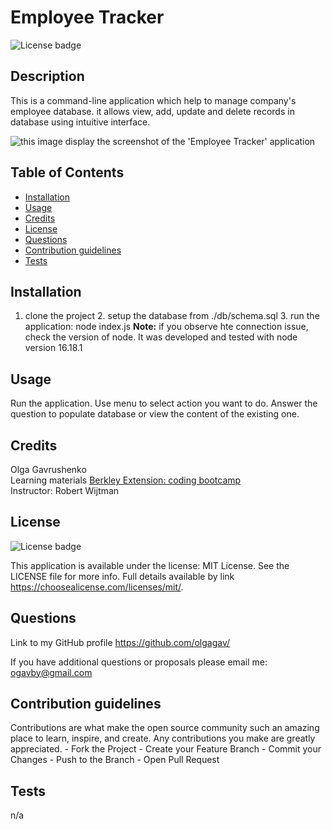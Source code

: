 
  # Employee Tracker

  ![License badge](https://img.shields.io/static/v1?label=license&message=MIT%20License&color=green)

  ## Description
  
  This is a command-line application which help to manage company's employee database. it allows  view, add, update and delete records in database using intuitive interface.

  ![this image display the screenshot of the 'Employee Tracker' application](./assets/images/app_menu.png)

  ## Table of Contents
 
  - [Installation](#installation)
  - [Usage](#usage)
  - [Credits](#credits)
  - [License](#license)
  - [Questions](#questions)
  - [Contribution guidelines](#contribution%20guidelines)
  - [Tests](#tests)
    
  ## Installation
  
  1. clone the project 2. setup the database from ./db/schema.sql 3. run the application: node index.js **Note:** if you observe hte connection issue, check the version of node. It was developed and tested with node version 16.18.1
  
  ## Usage
  
  Run the application. Use menu to select action you want to do. Answer the question to populate database or view the content of the existing one. 
  
  ## Credits
  
  Olga Gavrushenko </br>Learning materials [Berkley Extension: coding bootcamp](https://extension.berkeley.edu/)</br>Instructor: Robert Wijtman
  
  ## License
  
  ![License badge](https://img.shields.io/static/v1?label=license&message=MIT%20License&color=green)

  This application is available under the license: MIT License. 
    See the LICENSE file for more info. Full details available by link https://choosealicense.com/licenses/mit/. 
    
 
  ## Questions
  
  Link to my GitHub profile https://github.com/olgagav/
  
  If you have additional questions or proposals please email me: [ogavby@gmail.com](mailto:ogavby@gmail.com?subject=[GitHub]%20command-line%20password%20generator)
    
  ## Contribution guidelines

  Contributions are what make the open source community such an amazing place to learn, inspire, and create. Any contributions you make are greatly appreciated. - Fork the Project - Create your Feature Branch - Commit your Changes - Push to the Branch - Open Pull Request
  
  ## Tests
  
  n/a
  